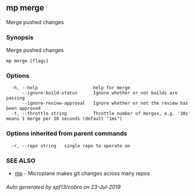 ## mp merge

Merge pushed changes

### Synopsis

Merge pushed changes

```
mp merge [flags]
```

### Options

```
  -h, --help                     help for merge
      --ignore-build-status      Ignore whether or not builds are passing
      --ignore-review-approval   Ignore whether or not the review has been approved
  -t, --throttle string          Throttle number of merges, e.g. '30s' means 1 merge per 30 seconds (default "1ms")
```

### Options inherited from parent commands

```
  -r, --repo string   single repo to operate on
```

### SEE ALSO

* [mp](mp.md)	 - Microplane makes git changes across many repos

###### Auto generated by spf13/cobra on 23-Jul-2019
